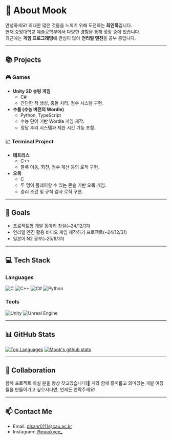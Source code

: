 # 👾 About Mook  
안녕하세요! 최대한 많은 것들을 느끼기 위해 도전하는 **최인묵**입니다.  
현재 중앙대학교 예술공학부에서 다양한 경험을 통해 성장 중에 있습니다.  
최근에는 **게임 프로그래밍**에 관심이 많아 **언리얼 엔진**을 공부 중입니다.  

---
## 📚 Projects  
### 🎮 Games  
- **Unity 2D 슈팅 게임**
  - C#  
  - 간단한 적 생성, 충돌 처리, 점수 시스템 구현.
- **수들 (수능 버전의 Wordle)**
  - Python, TypeScript
  - 수능 단어 기반 Wordle 게임 제작.  
  - 정답 추리 시스템과 제한 시간 기능 포함.

### 📈 Terminal Project  
- **테트리스**
  - C++
  - 블록 이동, 회전, 점수 계산 등의 로직 구현.  
- **오목**
  - C  
  - 두 명이 플레이할 수 있는 콘솔 기반 오목 게임.  
  - 승리 조건 및 규칙 검사 로직 구현.  

---
## 🎯 Goals  
- 프로젝트형 개발 동아리 창설(~24/12/31)
- 언리얼 엔진 활용 비디오 게임 제작하기 프로젝트(~24/12/31)
- 일본어 N2 공부(~25/8/31)

---
## 💻 Tech Stack  
### Languages  
![C](https://img.shields.io/badge/-C-A8B9CC?logo=c&logoColor=white)  ![C++](https://img.shields.io/badge/-C++-00599C?logo=c%2B%2B&logoColor=white)  ![C#](https://img.shields.io/badge/-C%23-239120?logo=c-sharp&logoColor=white)  ![Python](https://img.shields.io/badge/-Python-3776AB?logo=python&logoColor=white)  

### Tools  
![Unity](https://img.shields.io/badge/-Unity-000000?logo=unity&logoColor=white)  ![Unreal Engine](https://img.shields.io/badge/-Unreal%20Engine-0E1128?logo=unreal-engine&logoColor=white)  

---
## 📊 GitHub Stats  
[![Top Languages](https://github-readme-stats.vercel.app/api/top-langs/?username=dlsanr0111&layout=compact&theme=radical)](https://github.com/dlsanr0111)
[![Mook's github stats](https://github-readme-stats.vercel.app/api?username=dlsanr0111&show_icons=true&theme=radical)](https://github.com/dlsanr0111)  

---
## 🤝 Collaboration
함께 프로젝트 하실 분을 항상 찾고있습니다!🧐
저와 함께 흥미롭고 의미있는 개발 여정들을 만들어가고 싶으시다면, 언제든 연락주세요!

---
## 📫 Contact Me  
- Email: dlsanr0111@cau.ac.kr  
- Instagram: [@mookyee_](https://www.instagram.com/mookyee_)  
